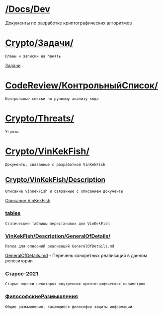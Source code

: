 # [/Docs/Dev](./)
Документы по разработке криптографических алгоритмов


# [Crypto/Задачи/](Crypto/Задачи/)
    Планы и записки на память
[Задачи](Crypto/Задачи/Задачи.txt)

# [CodeReview/КонтрольныйСписок/](Crypto/CodeReview/КонтрольныйСписок/)
    Контрольные списки по ручному анализу кода

# [Crypto/Threats/](Crypto/Threats/)
    Угрозы

# [Crypto/VinKekFish/](Crypto/VinKekFish/)
    Документы, связанные с разработкой VinKekFish

## [Crypto/VinKekFish/Description](Crypto/VinKekFish/Description/)
    Описание VinKekFish и связанные с описанием документы
[Описание VinKekFish](Crypto/VinKekFish/Description/VinKekFish.md)

### [tables](Crypto/VinKekFish/Description/tables)
    Статические таблицы перестановок для VinKekFish

### [VinKekFish/Description/GeneralOfDetails/](Crypto/VinKekFish/Description/GeneralOfDetails)
    Папка для описаний реализаций GeneralOfDetails.md
[GeneralOfDetails.md](Crypto/VinKekFish/Description/GeneralOfDetails/GeneralOfDetails.md) - Перечень конкретных реализаций в данном репозитории
    
### [Старое-2021](Crypto/VinKekFish/Description/)
    Старые оценки некоторых внутренних криптографических параметров

### [ФилософскиеРазмышления](Crypto/VinKekFish/Description/ФилософскиеРазмышления)
    Общие размышления, касающиеся философии защиты информации


